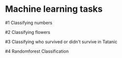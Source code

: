 # Machine learning tasks
#1 Classifying numbers

#2 Classifying flowers

#3 Classifying who survived or didn't survive in Tatanic

#4 Randomforest Classification 
